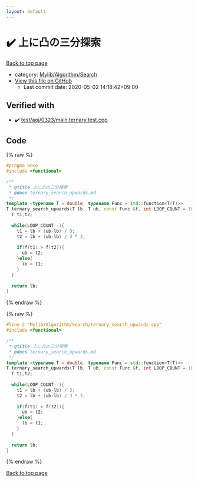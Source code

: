 ```yaml
---
layout: default
---
```


<!-- mathjax config similar to math.stackexchange -->
<script type="text/javascript" async
  src="https://cdnjs.cloudflare.com/ajax/libs/mathjax/2.7.5/MathJax.js?config=TeX-MML-AM_CHTML">
</script>
<script type="text/x-mathjax-config">
  MathJax.Hub.Config({
    TeX: { equationNumbers: { autoNumber: "AMS" }},
    tex2jax: {
      inlineMath: [ ['$','$'] ],
      processEscapes: true
    },
    "HTML-CSS": { matchFontHeight: false },
    displayAlign: "left",
    displayIndent: "2em"
  });
</script>

<script type="text/javascript" src="https://cdnjs.cloudflare.com/ajax/libs/jquery/3.4.1/jquery.min.js"></script>
<script src="https://cdn.jsdelivr.net/npm/jquery-balloon-js@1.1.2/jquery.balloon.min.js" integrity="sha256-ZEYs9VrgAeNuPvs15E39OsyOJaIkXEEt10fzxJ20+2I=" crossorigin="anonymous"></script>
<script type="text/javascript" src="../../../../assets/js/copy-button.js"></script>
<link rel="stylesheet" href="../../../../assets/css/copy-button.css" />


# :heavy_check_mark: 上に凸の三分探索

<a href="../../../../index.html">Back to top page</a>

* category: <a href="../../../../index.html#a7582795d3062b8fdf2ece0fd4f2d90d">Mylib/Algorithm/Search</a>
* <a href="{{ site.github.repository_url }}/blob/master/Mylib/Algorithm/Search/ternary_search_upwards.cpp">View this file on GitHub</a>
    - Last commit date: 2020-05-02 14:18:42+09:00




## Verified with

* :heavy_check_mark: <a href="../../../../verify/test/aoj/0323/main.ternary.test.cpp.html">test/aoj/0323/main.ternary.test.cpp</a>


## Code

<a id="unbundled"></a>
{% raw %}
```cpp
#pragma once
#include <functional>

/**
 * @title 上に凸の三分探索
 * @docs ternary_search_upwards.md
 */
template <typename T = double, typename Func = std::function<T(T)>>
T ternary_search_upwards(T lb, T ub, const Func &f, int LOOP_COUNT = 100){
  T t1,t2;
  
  while(LOOP_COUNT--){
    t1 = lb + (ub-lb) / 3;
    t2 = lb + (ub-lb) / 3 * 2;
    
    if(f(t1) > f(t2)){
      ub = t2;
    }else{
      lb = t1;
    }
  }
 
  return lb;
}

```
{% endraw %}

<a id="bundled"></a>
{% raw %}
```cpp
#line 2 "Mylib/Algorithm/Search/ternary_search_upwards.cpp"
#include <functional>

/**
 * @title 上に凸の三分探索
 * @docs ternary_search_upwards.md
 */
template <typename T = double, typename Func = std::function<T(T)>>
T ternary_search_upwards(T lb, T ub, const Func &f, int LOOP_COUNT = 100){
  T t1,t2;
  
  while(LOOP_COUNT--){
    t1 = lb + (ub-lb) / 3;
    t2 = lb + (ub-lb) / 3 * 2;
    
    if(f(t1) > f(t2)){
      ub = t2;
    }else{
      lb = t1;
    }
  }
 
  return lb;
}

```
{% endraw %}

<a href="../../../../index.html">Back to top page</a>

